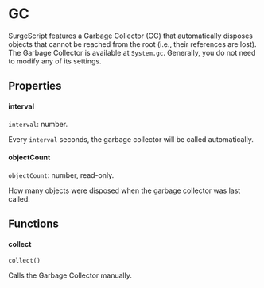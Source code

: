 GC
==

SurgeScript features a Garbage Collector (GC) that automatically disposes objects that cannot be reached from the root (i.e., their references are lost). The Garbage Collector is available at `System.gc`. Generally, you do not need to modify any of its settings.

Properties
----------

#### interval

`interval`: number.

Every `interval` seconds, the garbage collector will be called automatically.

#### objectCount

`objectCount`: number, read-only.

How many objects were disposed when the garbage collector was last called.

Functions
---------

#### collect

`collect()`

Calls the Garbage Collector manually.